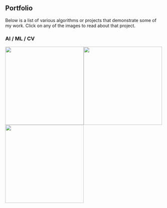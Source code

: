 ## Portfolio

Below is a list of various algorithms or projects that demonstrate some of my work. Click on any of the images to read about that project.

### AI / ML / CV
[<img style="float: left; padding: right: 50px" width="250px" height="250px" src="menu_icon_k_means.gif?raw=truetrue" padding="25px">](k_means_classifier.md)
[<img style="float: left; padding: right: 50px" width="250px" height="250px" src="menu_icon_k_means.gif?raw=truetrue" padding="25px">](k_means_classifier.md)
[<img style="float: left; padding: right: 50px" width="250px" height="250px" src="menu_icon_k_means.gif?raw=truetrue" padding="25px">](k_means_classifier.md)
